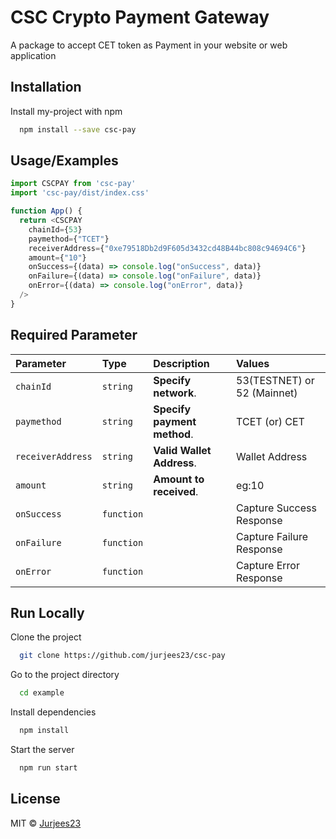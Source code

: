 
# CSC Crypto Payment Gateway

A package to accept CET token as Payment in your website or web application

 

## Installation

Install my-project with npm

```bash
  npm install --save csc-pay
```
    
## Usage/Examples

```javascript
import CSCPAY from 'csc-pay'
import 'csc-pay/dist/index.css'

function App() {
  return <CSCPAY
    chainId={53}
    paymethod={"TCET"}
    receiverAddress={"0xe79518Db2d9F605d3432cd48B44bc808c94694C6"}
    amount={"10"}
    onSuccess={(data) => console.log("onSuccess", data)}
    onFailure={(data) => console.log("onFailure", data)}
    onError={(data) => console.log("onError", data)}
  />
}
```


## Required Parameter

| Parameter | Type     | Description                | Values                      |
| :-------- | :------- | :------------------------- |:----------------------------
| `chainId` | `string` | **Specify network**.                     |  53(TESTNET)  or 52 (Mainnet)
| `paymethod` | `string` | **Specify payment method**.                   |  TCET  (or) CET
| `receiverAddress` | `string` | **Valid Wallet Address**. |   Wallet Address
| `amount` | `string` | **Amount to received**.                      |  eg:10
| `onSuccess` | `function` |                |  Capture Success Response
| `onFailure` | `function` |                    |  Capture Failure Response
| `onError` | `function` |                    |  Capture Error Response





## Run Locally

Clone the project

```bash
  git clone https://github.com/jurjees23/csc-pay
```

Go to the project directory

```bash
  cd example
```

Install dependencies

```bash
  npm install
```

Start the server

```bash
  npm run start
```


## License

MIT © [Jurjees23](https://github.com/Jurjees23/)